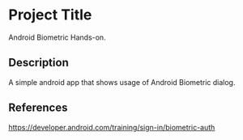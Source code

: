 # Project Title

Android Biometric Hands-on.

## Description

A simple android app that shows usage of Android Biometric dialog. 

## References

https://developer.android.com/training/sign-in/biometric-auth
